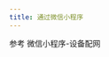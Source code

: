 ```yaml
---
title: 通过微信小程序
---
```


<script setup>
import { Chapters, ChapterItems } from "../../../../../.vitepress/theme/constrants/route";

const chapter_root = Chapters.xrobot_platform_others_mp;
const mp_net_config_link = ChapterItems[chapter_root].filter(item => item.link === chapter_root)[0].items.filter(item => item.link.endsWith("net-config"))[0].link;
</script>

参考 <a :href="mp_net_config_link">微信小程序-设备配网</a>
